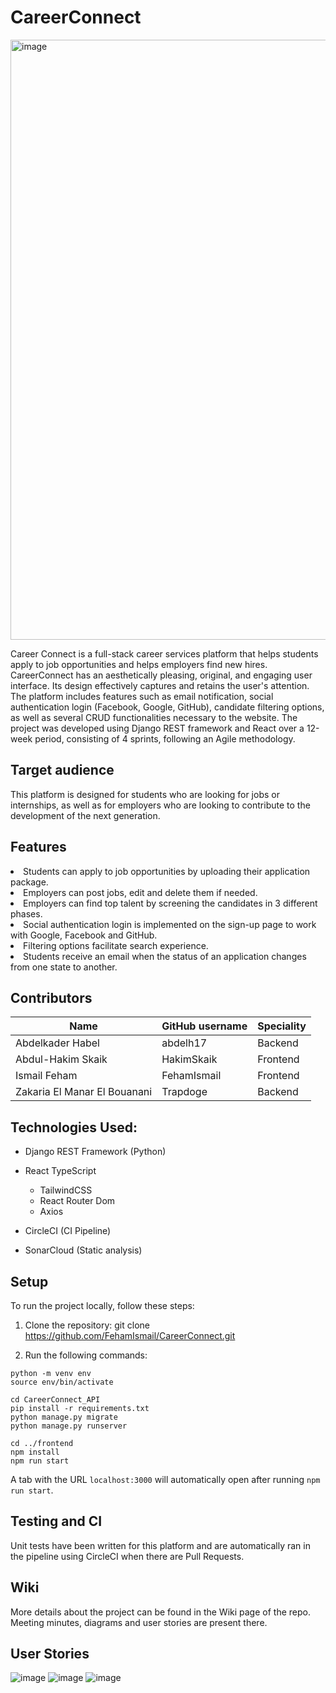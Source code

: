 <h1>CareerConnect</h1>
<img width="960" alt="image" src="https://user-images.githubusercontent.com/98190195/236369876-06d96afe-65f9-4b5d-af55-d217afa35f1e.png">

Career Connect is a full-stack career services platform that helps students apply to job opportunities and helps employers find new hires. CareerConnect has an aesthetically pleasing, original, and engaging user interface. Its design effectively captures and retains the user's attention. The platform includes features such as email notification, social authentication login (Facebook, Google, GitHub), candidate filtering options, as well as several CRUD functionalities necessary to the website. The project was developed using Django REST framework and React over a 12-week period, consisting of 4 sprints, following an Agile methodology.

<h2>Target audience</h2>
This platform is designed for students who are looking for jobs or internships, as well as for employers who are looking to contribute to the development of the next generation.

<h2>Features</h2>
<li>Students can apply to job opportunities by uploading their application package.</li>
<li>Employers can post jobs, edit and delete them if needed.</li>
<li>Employers can find top talent by screening the candidates in 3 different phases.</li>
<li>Social authentication login is implemented on the sign-up page to work with Google, Facebook and GitHub.</li>
<li>Filtering options facilitate search experience.</li>
<li>Students receive an email when the status of an application changes from one state to another.</li>


<h2>Contributors</h2>

| Name | GitHub username | Speciality |
| ---- | --------------- | -------- |
| Abdelkader Habel | abdelh17 | Backend |
| Abdul-Hakim Skaik | HakimSkaik | Frontend |
| Ismail Feham | FehamIsmail | Frontend |
| Zakaria El Manar El Bouanani | Trapdoge | Backend |


<h2>Technologies Used:</h2>

- Django REST Framework (Python)
- React TypeScript
  * TailwindCSS 
  * React Router Dom 
  * Axios
  
- CircleCI (CI Pipeline)
- SonarCloud (Static analysis)
  
<h2>Setup</h2>
To run the project locally, follow these steps:

1. Clone the repository: git clone https://github.com/FehamIsmail/CareerConnect.git

2. Run the following commands: 
```
python -m venv env
source env/bin/activate

cd CareerConnect_API
pip install -r requirements.txt
python manage.py migrate
python manage.py runserver

cd ../frontend
npm install
npm run start
```
A tab with the URL ```localhost:3000``` will automatically open after running ```npm run start```.
 
<h2>Testing and CI</h2>
Unit tests have been written for this platform and are automatically ran in the pipeline using CircleCI when there are Pull Requests.

<h2>Wiki</h2>
More details about the project can be found in the Wiki page of the repo. Meeting minutes, diagrams and user stories are present there.

<h2>User Stories</h2>

![image](https://user-images.githubusercontent.com/98190195/228119686-b21bb0be-dcbd-4123-bd54-58fa8f56e7c5.png)
![image](https://user-images.githubusercontent.com/98190195/228119843-96433fe7-c1fd-4276-a818-30a2cc80f367.png)
![image](https://user-images.githubusercontent.com/98190195/232182409-b86c8564-384e-4349-beea-324674099f92.png)

